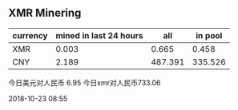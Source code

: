 ## XMR Minering

|currency|mined in last 24 hours|all|in pool|
|---|---|---|---|
|XMR|0.003|0.665|0.458|
|CNY|2.189|487.391|335.526|

今日美元对人民币 6.95	今日xmr对人民币733.06


2018-10-23 08:55